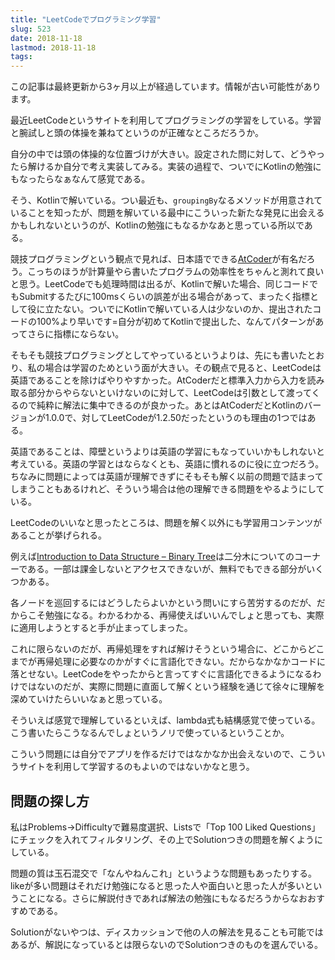 ```yaml
---
title: "LeetCodeでプログラミング学習"
slug: 523
date: 2018-11-18
lastmod: 2018-11-18
tags: 
---
```


<div id="wppda_alert">この記事は最終更新から3ヶ月以上が経過しています。情報が古い可能性があります。</div><p>最近LeetCodeというサイトを利用してプログラミングの学習をしている。学習と腕試しと頭の体操を兼ねてというのが正確なところだろうか。</p>
<p>自分の中では頭の体操的な位置づけが大きい。設定された問に対して、どうやったら解けるか自分で考え実装してみる。実装の過程で、ついでにKotlinの勉強にもなったらなぁなんて感覚である。</p>
<p>そう、Kotlinで解いている。つい最近も、<code>groupingBy</code>なるメソッドが用意されていることを知ったが、問題を解いている最中にこういった新たな発見に出会えるかもしれないというのが、Kotlinの勉強にもなるかなあと思っている所以である。</p>
<p>競技プログラミングという観点で見れば、日本語でできる<a href="http://atcoder.jp/">AtCoder</a>が有名だろう。こっちのほうが計算量やら書いたプログラムの効率性をちゃんと測れて良いと思う。LeetCodeでも処理時間は出るが、Kotlinで解いた場合、同じコードでもSubmitするたびに100msくらいの誤差が出る場合があって、まったく指標として役に立たない。ついでにKotlinで解いている人は少ないのか、提出されたコードの100%より早いです=自分が初めてKotlinで提出した、なんてパターンがあってさらに指標にならない。</p>
<p>そもそも競技プログラミングとしてやっているというよりは、先にも書いたとおり、私の場合は学習のためという面が大きい。その観点で見ると、LeetCodeは英語であることを除けばやりやすかった。AtCoderだと標準入力から入力を読み取る部分からやらないといけないのに対して、LeetCodeは引数として渡ってくるので純粋に解法に集中できるのが良かった。あとはAtCoderだとKotlinのバージョンが1.0.0で、対してLeetCodeが1.2.50だったというのも理由の1つではある。</p>
<p>英語であることは、障壁というよりは英語の学習にもなっていいかもしれないと考えている。英語の学習とはならなくとも、英語に慣れるのに役に立つだろう。ちなみに問題によっては英語が理解できずにそもそも解く以前の問題で詰まってしまうこともあるけれど、そういう場合は他の理解できる問題をやるようにしている。</p>
<p>LeetCodeのいいなと思ったところは、問題を解く以外にも学習用コンテンツがあることが挙げられる。</p>
<p>例えば<a href="https://leetcode.com/explore/learn/card/data-structure-tree/">Introduction to Data Structure &#8211; Binary Tree</a>は二分木についてのコーナーである。一部は課金しないとアクセスできないが、無料でもできる部分がいくつかある。</p>
<p>各ノードを巡回するにはどうしたらよいかという問いにすら苦労するのだが、だからこそ勉強になる。わかるわかる、再帰使えばいいんでしょと思っても、実際に適用しようとすると手が止まってしまった。</p>
<p>これに限らないのだが、再帰処理をすれば解けそうという場合に、どこからどこまでが再帰処理に必要なのかがすぐに言語化できない。だからなかなかコードに落とせない。LeetCodeをやったからと言ってすぐに言語化できるようになるわけではないのだが、実際に問題に直面して解くという経験を通じて徐々に理解を深めていけたらいいなぁと思っている。</p>
<p>そういえば感覚で理解しているといえば、lambda式も結構感覚で使っている。こう書いたらこうなるんでしょというノリで使っているということか。</p>
<p>こういう問題には自分でアプリを作るだけではなかなか出会えないので、こういうサイトを利用して学習するのもよいのではないかなと思う。</p>
<h2>問題の探し方</h2>
<p>私はProblems→Difficultyで難易度選択、Listsで「Top 100 Liked Questions」にチェックを入れてフィルタリング、その上でSolutionつきの問題を解くようにしている。</p>
<p>問題の質は玉石混交で「なんやねんこれ」というような問題もあったりする。likeが多い問題はそれだけ勉強になると思った人や面白いと思った人が多いということになる。さらに解説付きであれば解法の勉強にもなるだろうからなおおすすめである。</p>
<p>Solutionがないやつは、ディスカッションで他の人の解法を見ることも可能ではあるが、解説になっているとは限らないのでSolutionつきのものを選んでいる。</p>

  